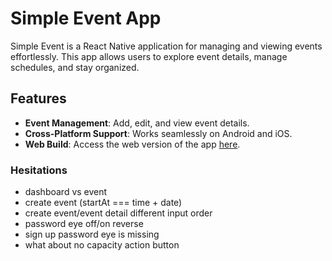 # Simple Event App

Simple Event is a React Native application for managing and viewing events effortlessly. This app allows users to explore event details, manage schedules, and stay organized.

## Features

- **Event Management**: Add, edit, and view event details.
- **Cross-Platform Support**: Works seamlessly on Android and iOS.
- **Web Build**: Access the web version of the app [here](https://simple-event.netlify.app/).

### Hesitations

- dashboard vs event
- create event (startAt === time + date)
- create event/event detail different input order
- password eye off/on reverse
- sign up password eye is missing
- what about no capacity action button
